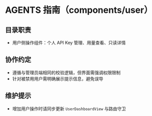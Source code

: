# AGENTS 指南（components/user）

## 目录职责
- 用户侧操作组件：个人 API Key 管理、用量查看、只读详情

## 协作约定
- 遵循与管理员端相同的校验逻辑，但界面需强调权限限制
- 针对被禁用用户需明确展示提示信息，避免误导

## 维护提示
- 增加用户操作时请同步更新 `UserDashboardView` 与路由守卫